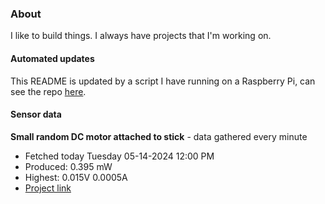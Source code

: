 ### About
I like to build things. I always have projects that I'm working on.

#### Automated updates
This README is updated by a script I have running on a Raspberry Pi, can see the repo [here](https://github.com/jdc-cunningham/raspi-git-repo-updater).

#### Sensor data


**Small random DC motor attached to stick** - data gathered every minute
- Fetched today Tuesday 05-14-2024 12:00 PM
- Produced: 0.395 mW
- Highest: 0.015V 0.0005A
- [Project link](https://github.com/jdc-cunningham/turbine-raspi)